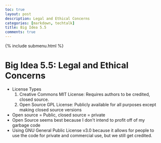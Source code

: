 ```yaml
---
toc: true
layout: post
description: Legal and Ethical Concerns
categories: [markdown, techtalk]
title: Big Idea 5.5
comments: true
---
```

{% include submenu.html %}

# Big Idea 5.5: Legal and Ethical Concerns

* License Types
    1. Creative Commons MIT License: Requires authors to be credited, closed source.
    2. Open Source GPL License: Publicly available for all purposes except making closed source versions
* Open source = Public, closed source = private
* Open Source seems best because I don't intend to profit off of my garbage code
* Using GNU General Public License v3.0 because it allows for people to use the code for private and commercial use, but we still get credited.
